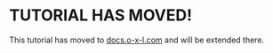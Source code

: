 # TUTORIAL HAS MOVED!

This tutorial has moved to [docs.o-x-l.com](https://docs.o-x-l.at/index_automation.html) and will be extended there.
